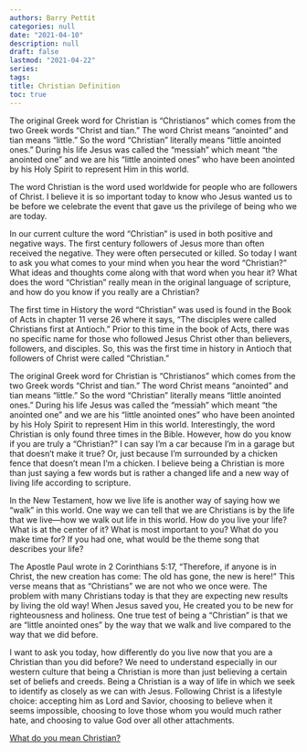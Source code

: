 ```yaml
---
authors: Barry Pettit 
categories: null
date: "2021-04-10"
description: null
draft: false
lastmod: "2021-04-22"
series: 
tags: 
title: Christian Definition
toc: true
---
```



The original Greek word for Christian is “Christianos” which comes from the two Greek words “Christ and tian.” The word Christ means “anointed” and tian means “little.” So the word “Christian” literally means “little anointed ones.” During his life Jesus was called the “messiah” which meant “the anointed one” and we are his “little anointed ones” who have been anointed by his Holy Spirit to represent Him in this world. 
<!--more-->

The word Christian is the word used worldwide for people who are followers of Christ. I believe it is so important today to know who Jesus wanted us to be before we celebrate the event that gave us the privilege of being who we are today.

In our current culture the word “Christian” is used in both positive and negative ways. The first century followers of Jesus more than often received the negative. They were often persecuted or killed. So today I want to ask you what comes to your mind when you hear the word “Christian?” What ideas and thoughts come along with that word when you hear it? What does the word “Christian” really mean in the original language of scripture, and how do you know if you really are a Christian?

The first time in History the word “Christian” was used is found in the Book of Acts in chapter 11 verse 26 where it says, “The disciples were called Christians first at Antioch.” Prior to this time in the book of Acts, there was no specific name for those who followed Jesus Christ other than believers, followers, and disciples. So, this was the first time in history in Antioch that followers of Christ were called “Christian.”

The original Greek word for Christian is “Christianos” which comes from the two Greek words “Christ and tian.” The word Christ means “anointed” and tian means “little.” So the word “Christian” literally means “little anointed ones.” During his life Jesus was called the “messiah” which meant “the anointed one” and we are his “little anointed ones” who have been anointed by his Holy Spirit to represent Him in this world. Interestingly, the word Christian is only found three times in the Bible. However, how do you know if you are truly a “Christian?” I can say I’m a car because I’m in a garage but that doesn’t make it true? Or, just because I’m surrounded by a chicken fence that doesn’t mean I’m a chicken. I believe being a Christian is more than just saying a few words but is rather a changed life and a new way of living life according to scripture.

In the New Testament, how we live life is another way of saying how we “walk” in this world. One way we can tell that we are Christians is by the life that we live—how we walk out life in this world. How do you live your life? What is at the center of it? What is most important to you? What do you make time for? If you had one, what would be the theme song that describes your life?

The Apostle Paul wrote in 2 Corinthians 5:17, “Therefore, if anyone is in Christ, the new creation has come: The old has gone, the new is here!” This verse means that as “Christians” we are not who we once were. The problem with many Christians today is that they are expecting new results by living the old way! When Jesus saved you, He created you to be new for righteousness and holiness. One true test of being a “Christian” is that we are “little anointed ones” by the way that we walk and live compared to the way that we did before.

I want to ask you today, how differently do you live now that you are a Christian than you did before? We need to understand especially in our western culture that being a Christian is more than just believing a certain set of beliefs and creeds. Being a Christian is a way of life in which we seek to identify as closely as we can with Jesus. Following Christ is a lifestyle choice: accepting him as Lord and Savior, choosing to believe when it seems impossible, choosing to love those whom you would much rather hate, and choosing to value God over all other attachments.

[What do you mean Christian?](https://www.recordherald.com/news/religion/61978/just-what-do-you-mean-christian)